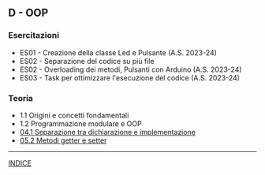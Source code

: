 ## D - OOP

### Esercitazioni
- ES01 - Creazione della classe Led e Pulsante (A.S. 2023-24)
- ES02 - Separazione del codice su più file
- ES02 - Overloading dei metodi, Pulsanti con Arduino (A.S. 2023-24)
- ES03 - Task per ottimizzare l'esecuzione del codice (A.S. 2023-24)

### Teoria
- 1.1 Origini e concetti fondamentali
- 1.2 Programmazione modulare e OOP
- [04.1 Separazione tra dichiarazione e implementazione](<04.1 Separazione tra dichiarazione e implementazione.md>)
- [05.2 Metodi getter e setter](<>)

--- 
[INDICE](../README.md) 
